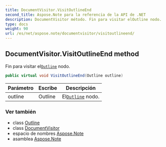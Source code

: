```yaml
---
title: DocumentVisitor.VisitOutlineEnd
second_title: Aspose.Note para la referencia de la API de .NET
description: DocumentVisitor método. Fin para visitar elOutline nodo.
type: docs
weight: 90
url: /es/net/aspose.note/documentvisitor/visitoutlineend/
---
```

## DocumentVisitor.VisitOutlineEnd method

Fin para visitar el[`Outline`](../../outline/) nodo.

```csharp
public virtual void VisitOutlineEnd(Outline outline)
```

| Parámetro | Escribe | Descripción |
| --- | --- | --- |
| outline | Outline | El[`Outline`](../../outline/) nodo. |

### Ver también

* class [Outline](../../outline/)
* class [DocumentVisitor](../)
* espacio de nombres [Aspose.Note](../../documentvisitor/)
* asamblea [Aspose.Note](../../../)


